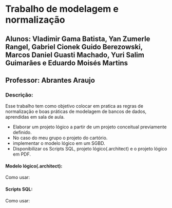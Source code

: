 # Trabalho de modelagem e normalização
## Alunos: Vladimir Gama Batista, Yan Zumerle Rangel, Gabriel Cionek Guido Berezowski, Marcos Daniel Guasti Machado, Yuri Salim Guimarães e Eduardo Moisés Martins
## Professor: Abrantes Araujo
### Descrição:
Esse trabalho tem como objetivo colocar em pratica as regras de normalização e boas práticas de modelagem de bancos de dados, aprendidas em sala de aula.
* Elaborar um projeto lógico a partir de um projeto conceitual previamente definido.
* No caso do meu grupo o projeto do cartório.
* implementar o modelo lógico em um SGBD.
* Disponibilizar os Scripts SQL, projeto lógico(.architect) e o projeto lógico em PDF.

#### Modelo lógico(.architect):
Como usar:

#### Scripts SQL:
Como usar:
